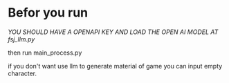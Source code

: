 # Befor you run

*YOU SHOULD HAVE A OPENAPI KEY AND LOAD THE OPEN AI MODEL AT fsj_llm.py*

then run main_process.py

if you don't want use llm to generate material of game
you can input empty character.
